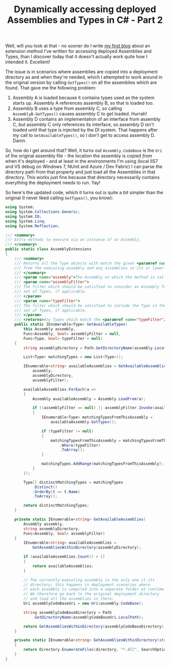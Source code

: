 ﻿---
layout: post
title: Dynamically accessing deployed Assemblies and Types in C# - Part 2
excerpt: First post - might as well start with an extension method of mine I've found rather useful recently. It returns a collection of Types from all locally-deployed Assemblies, optionally filtering by Assembly and Type.
tags: [C&#35;, Enterprise Library, Unity]
---

Well, will you look at that - no sooner do I write [my first blog](find-local-deployed-types-assemblies) 
about an extension method I've written for accessing deployed Assemblies and Types, than I discover 
today that it doesn't actually work quite how I intended it. Excellent!

The issue is in scenarios where assemblies are copied into a deployment directory as and when they're 
needed, which I attempted to work around in the original version by calling `GetTypes()` on all the 
assemblies which are found. That gave me the following problem:

1. Assembly A is loaded because it contains types used as the system starts up. Assembly A references 
   assembly B, so that is loaded too.
2. Assembly B uses a type from assembly C, so calling `AssemblyB.GetTypes()` causes assembly C to 
   get loaded. Hurrah!
3. Assembly D contains an implementation of an interface from assembly C, but assembly C only references 
   its interface, so assembly D isn't loaded until that type is injected by the DI system. That happens 
   after my call to `GetAvailableTypes()`, so I don't get to access assembly D. Damn.

So, how do I get around that? Well, it turns out `Assembly.CodeBase` is the `Uri` of the original 
assembly file - the location the assembly is copied _from_ when it's deployed - and at least in the 
environments I'm using (local IIS7 and VS debug on Windows 7, NUnit and Azure / Dev Fabric) I can 
parse the directory path from that property and just load all the Assemblies in that directory. This 
works just fine because that directory necessarily contains everything the deployment needs to run. 
Yay!

So here's the updated code, which it turns out is quite a bit simpler than the original (I never 
liked calling `GetTypes()`, you know):

```csharp
using System;
using System.Collections.Generic;
using System.IO;
using System.Linq;
using System.Reflection;

/// <summary>
/// Extra methods to execute via an instance of an Assembly.
/// </summary>
public static class AssemblyExtensions
{
    /// <summary>
    /// Returns all the Type objects with match the given <paramref name="typeFilter"/> 
    /// from the executing assembly and any assemblies in its or lower directories.
    /// </summary>
    /// <param name="assembly">The Assembly on which the method is called.</param>
    /// <param name="assemblyFilter">
    /// The filter which should be satisfied to consider an Assembly for the returned 
    /// set of Types, if applicable.
    /// </param>
    /// <param name="typeFilter">
    /// The filter which should be satisfied to include the Type in the returned 
    /// set of Types, if applicable.
    /// </param>
    /// <returns>Any Types which match the <paramref name="typeFilter"/>.</returns>
    public static IEnumerable<Type> GetAvailableTypes(
        this Assembly assembly,
        Func<Assembly, bool> assemblyFilter = null,
        Func<Type, bool> typeFilter = null)
    {
        string assemblyDirectory = Path.GetDirectoryName(assembly.Location);

        List<Type> matchingTypes = new List<Type>();

        IEnumerable<string> availableAssemblies = GetAvailableAssemblies(
            assembly, 
            assemblyDirectory, 
            assemblyFilter);

        availableAssemblies.ForEach(a =>
        {
            Assembly availableAssembly = Assembly.LoadFrom(a);

            if ((assemblyFilter == null) || assemblyFilter.Invoke(availableAssembly))
            {
                IEnumerable<Type> matchingTypesFromThisAssembly = 
                    availableAssembly.GetTypes();

                if (typeFilter != null)
                {
                    matchingTypesFromThisAssembly = matchingTypesFromThisAssembly
                        .Where(typeFilter)
                        .ToArray();
                }

                matchingTypes.AddRange(matchingTypesFromThisAssembly);
            }
        });

        Type[] distinctMatchingTypes = matchingTypes
            .Distinct()
            .OrderBy(t => t.Name)
            .ToArray();

        return distinctMatchingTypes;
    }

    private static IEnumerable<string> GetAvailableAssemblies(
        Assembly assembly,
        string assemblyDirectory,
        Func<Assembly, bool> assemblyFilter)
    {
        IEnumerable<string> availableAssemblies = 
            GetAssembliesWithinDirectory(assemblyDirectory);

        if (availableAssemblies.Count() > 1)
        {
            return availableAssemblies;
        }

        // The currently-executing assembly is the only one it its
        // directory; this happens in deployment scenarios where 
        // each assembly is compiled into a separate folder at runtime.
        // We therefore go back to the original deployment directory 
        // and load all the assemblies in there:
        Uri assemblyCodeBaseUri = new Uri(assembly.CodeBase);

        string assemblyCodeBaseDirectory = Path
            .GetDirectoryName(assemblyCodeBaseUri.LocalPath);

        return GetAssembliesWithinDirectory(assemblyCodeBaseDirectory);
    }

    private static IEnumerable<string> GetAssembliesWithinDirectory(string directory)
    {
        return Directory.EnumerateFiles(directory, "*.dll", SearchOption.TopDirectoryOnly);
    }
}
```